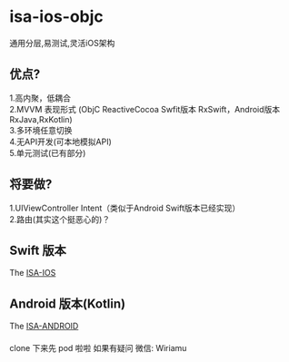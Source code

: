 # isa-ios-objc

通用分层,易测试,灵活iOS架构

## 优点?
1.高内聚，低耦合  
2.MVVM 表现形式 (ObjC ReactiveCocoa Swfit版本 RxSwift，Android版本 RxJava,RxKotlin)  
3.多环境任意切换  
4.无API开发(可本地模拟API)  
5.单元测试(已有部分) 

## 将要做?
1.UIViewController Intent（类似于Android Swift版本已经实现）  
2.路由(其实这个挺恶心的)？  
       

## Swift 版本
The [ISA-IOS](https://github.com/Yamazhiki/isa-ios)

## Android 版本(Kotlin)
The [ISA-ANDROID](https://github.com/Yamazhiki/isa-android)

####
clone 下来先 pod 啦啦
如果有疑问 微信: Wiriamu
